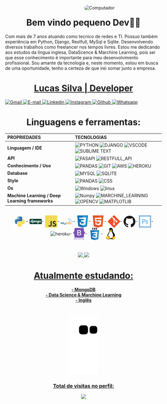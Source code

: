 <!--
<img src="https://raw.githubusercontent.com/MicaelliMedeiros/micaellimedeiros/master/image/computer-illustration.png" min-width="400px" max-width="400px" width="450px" align="right" alt="Computador">
-->
<img min-width="450px" max-width="250" width="250" align="right" alt="Computador" style="border-radius:100px;" src="https://pngimage.net/wp-content/uploads/2018/06/programador-png-3.png">

<h1 align="center">Bem vindo pequeno Dev🖖🏽</h1>
<p> Com mais de 7 anos atuando como tecnico de redes e TI. 
Possuo também experiência em Python, Django, Restfull, MySql e Sqlite. 
Desenvolvendo diversos trabalhos como freelancer nos tempos livres. Estou me dedicando aos estudos da língua inglesa, DataScence & Marchine Learning, pois sei que esse conhecimento é importante para meu desenvolvimento profissional. 
Sou amante da tecnologia e, neste momento, estou em busca de uma oportunidade, tenho a certeza de que irei somar junto a empresa. 
</p>

<a href="https://tk-technology.herokuapp.com/" target="_blank">
    <h1 align="center">
       Lucas Silva | Developer
        </a>
    </h1>
    <div align="left">
        <a href="lukasmulekezika2@gmail.com">
            <img alt="Gmail"src="https://img.shields.io/badge/Gmail-D14836?style=for-the-badge&logo=gmail&logoColor=white">            
        </a>
         <a href="lukasmulekezika2@hotmail.com">
            <img alt="E-mail"src="https://img.shields.io/badge/Microsoft_Outlook-0078D4?style=for-the-badge&logo=microsoft-outlook&logoColor=white">
        </a>
        <a href="https://www.linkedin.com/in/lucastk/" target="_blank">
            <img alt="Linkedin" src="https://img.shields.io/badge/LinkedIn-0077B5?style=for-the-badge&logo=linkedin&logoColor=white">
        </a>
        <a href="https://www.instagram.com/lucas_mnc/" target="_blank">
            <img alt="Instagram" src="https://img.shields.io/badge/Instagram-E4405F?style=for-the-badge&logo=instagram&logoColor=white">
        </a>
        <a href="https://github.com/by-lucas/" target="_blank">
            <img alt="Github" src="https://img.shields.io/badge/GitHub-100000?style=for-the-badge&logo=github&logoColor=white">
        </a>
        <a href="https://api.whatsapp.com/send?phone=5574981199190&text=Ol%C3%A1%2C%20tudo%20bem%3F%20Gostaria%20de%20falar%20com%20voc%C3%AA." target="_blank">
            <img alt="Whatsapp" src="https://img.shields.io/badge/whatsapp-04B404?style=for-the-badge&logo=whatsapp&logoColor=white">
        </a>
</div>



##

<h1 align="center">Linguagens e ferramentas:</h1>
<div style="display: inline_block;" align="center">

|  **PROPRIEDADES** | **TECNOLOGIAS** |
| :---------        |     :---------  |
|**Linguagem / IDE** | <img align="center" alt="PYTHON" height="30" src="https://img.shields.io/badge/python.py-0d1533?style=for-the-badge&logo=python&logoColor=white"> <img align="center" alt="DJANGO" height="30"  src="https://img.shields.io/badge/Django-9966ff?&style=for-the-badge&logo=Django&logoColor=white"> <img align="center" alt="VSCODE" height="30" src="https://img.shields.io/badge/VSCode-blue?&style=for-the-badge&logo=visual-studio&logoColor=white"> <img align="center" alt="SUBLIME TEXT" height="30" src="https://img.shields.io/badge/Sublime_Text-61210B?&style=for-the-badge&logo=sublime-text&logoColor=white"> |
| **API** |  <img align="center" alt="FASAPI" height="30" src="https://img.shields.io/badge/FastApi-008000?&style=for-the-badge&logo=FastApi&logoColor=white"> <img align="center" alt="RESTFULL_API" height="30" src="https://img.shields.io/badge/API_RestFull-527a7a?&style=for-the-badge&logo=RestApi&logoColor=white">|
|**Conhecimento / Uso** |  <img align="center" alt="PANDAS" height="30" src="https://img.shields.io/badge/pandas-0047b3?&style=for-the-badge&logo=pandas&logoColor=white"> <img align="center" alt="GIT" height="30" src="https://img.shields.io/badge/git-61210B?&style=for-the-badge&logo=git&logoColor=white"> <img align="center" alt="AWS" height="30" src="https://img.shields.io/badge/Amazon_AWS-232F3E?style=for-the-badge&logo=amazon-aws&logoColor=white"> <img align="center" alt="HEROKU" height="30" src="https://img.shields.io/badge/heroku-0d1533?&style=for-the-badge&logo=heroku&logoColor=white">|
|**Database** |  <img align="center" alt="MYSQL" height="30" src="https://img.shields.io/badge/mysql-404D59?style=for-the-badge&logo=mysql&logoColor=white"> <img align="center" alt="SQLITE" height="30"  src="https://img.shields.io/badge/Sqlite-862d59?style=for-the-badge&logo=Sqlite&logoColor=white">|
 | **Style** |  <img align="center" alt="PANDAS" height="30" src="https://img.shields.io/badge/bootstrap-cc0066?&style=for-the-badge&logo=bootstrap&logoColor=white"> <img align="center" alt="CSS" height="30" src="https://img.shields.io/badge/css-007ACC?style=for-the-badge&logo=css3&logoColor=white"> |
|**Os** | <img align="center" alt="Windows" height="30" src="https://img.shields.io/badge/windows-862d59?style=for-the-badge&logo=windows&logoColor=white"> <img align="center" alt="linux" height="30" src="https://img.shields.io/badge/linux-862d59?style=for-the-badge&logo=linux&logoColor=white">|
|**Machine Learning / Deep Learning frameworks** | <img align="center" alt="Numpy" height="30" src="https://img.shields.io/badge/numpy-darkgreen?&style=for-the-badge&logo=numpy&logoColor=white"> <img align="center" alt="MARCHINE_LEARNING" height="30"  src="https://img.shields.io/badge/marchine_learning-0047b3?&style=for-the-badge&logo=marchine-learning&logoColor=white"> <img align="center" alt="OPENCV" height="30"  src="https://img.shields.io/badge/Opencv-0047b3?&style=for-the-badge&logo=opencv&logoColor=white"> <img align="center" alt="MATPLOTLIB" height="30"  src="https://img.shields.io/badge/matplotlib-61210B?&style=for-the-badge&logo=matplotlib&logoColor=white">|

</div>

<div style="display: inline_block" align="center"><br>
  <img align="center" alt="Lucas-Python" height="40" width="40" src="https://raw.githubusercontent.com/devicons/devicon/master/icons/python/python-original.svg">-
  <img align="center" alt="Django" height="40" width="40" src="https://raw.githubusercontent.com/devicons/devicon/master/icons/django/django-original.svg">-
  <img align="center" src="https://raw.githubusercontent.com/devicons/devicon/master/icons/javascript/javascript-original.svg" alt="javascript" width="40" height="40"/>-
  <img align="center" alt="Lucas-MYSQL" height="40" width="40" src="https://raw.githubusercontent.com/devicons/devicon/master/icons/mysql/mysql-original-wordmark.svg">-
  <img align="center" alt="Lucas-CSS" height="40" width="40" src="https://raw.githubusercontent.com/devicons/devicon/master/icons/css3/css3-original.svg">-
  <img align="center" alt="Lucas-HTML" height="40" width="40" src="https://raw.githubusercontent.com/devicons/devicon/master/icons/html5/html5-original.svg">-
  <!--<img align="center" alt="Lucas-JS" height="30" width="60" src="https://raw.githubusercontent.com/devicons/devicon/master/icons/javascript/javascript-plain.svg">-->
  <img align="center" alt="Lucas-GIT" height="40" width="40" src="https://raw.githubusercontent.com/devicons/devicon/master/icons/git/git-original.svg">-
  <img align="center" alt="Lucas-GITHUB" height="40" width="40" src="https://raw.githubusercontent.com/devicons/devicon/master/icons/github/github-original.svg">-
  <img align="center" src="https://raw.githubusercontent.com/devicons/devicon/master/icons/photoshop/photoshop-line.svg" alt="photoshop" width="40" height="40">-
  <img align="center" src="https://www.vectorlogo.zone/logos/heroku/heroku-icon.svg" alt="heroku" width="40" height="40"/>-
  <img align="center" src="https://raw.githubusercontent.com/devicons/devicon/master/icons/bootstrap/bootstrap-plain-wordmark.svg" alt="bootstrap" width="40" height="40"/>-
  <img align="center" src="https://raw.githubusercontent.com/devicons/devicon/master/icons/css3/css3-original-wordmark.svg" alt="css3" width="40" height="40"/>-
  <img align="center" src="https://raw.githubusercontent.com/devicons/devicon/master/icons/linux/linux-original.svg" alt="linux" width="40" height="40"/>
</div>


# 

<div align="center">
  <a href="https://github.com/by-lucas">
  <img height="180em" src="https://github-readme-stats.vercel.app/api?username=by-lucas&show_icons=true&theme=dracula&include_all_commits=true&count_private=true"/>
  <img height="180em" src="https://github-readme-stats.vercel.app/api/top-langs/?username=by-lucas&layout=compact&langs_count=7&theme=dracula"/>                                  </div>                     

#
 <div align="center">
<h1 align="center">Atualmente estudando: </h1>
    <strong>- MongoDB <br>- Data Science & Marchine Learning <br>- Inglês</strong>
</div> 

#

 <div align="center">
    
   ![Snake animation](https://github.com/rafaballerini/rafaballerini/blob/output/github-contribution-grid-snake.svg)

  </div>

  <h3><p align="center">Total de visitas no perfil:</p>
<p align="center">
    <img alingn="center" src="https://profile-counter.glitch.me/by-lucas/count.svg"/>
</p>
      
  
